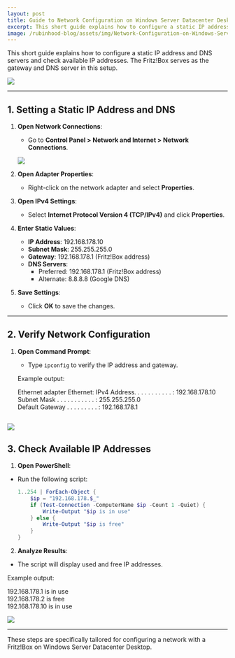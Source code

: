 ```yaml
---
layout: post
title: Guide to Network Configuration on Windows Server Datacenter Desktop
excerpt: This short guide explains how to configure a static IP address and DNS servers and check available IP addresses. The Fritz!Box serves as the gateway and DNS server in this setup.
image: /rubinhood-blog/assets/img/Network-Configuration-on-Windows-Server-Datacenter-Desktop/004.jpg
---
```


This short guide explains how to configure a static IP address and DNS servers and check available IP addresses. The Fritz!Box serves as the gateway and DNS server in this setup.

![](/rubinhood-blog/assets/img/Network-Configuration-on-Windows-Server-Datacenter-Desktop/004.jpg)

---

## 1. Setting a Static IP Address and DNS

1. **Open Network Connections**:
   - Go to **Control Panel > Network and Internet > Network Connections**.

   ![](/rubinhood-blog/assets/img/Network-Configuration-on-Windows-Server-Datacenter-Desktop/001.jpg)

2. **Open Adapter Properties**:
   - Right-click on the network adapter and select **Properties**.

3. **Open IPv4 Settings**:
   - Select **Internet Protocol Version 4 (TCP/IPv4)** and click **Properties**.

4. **Enter Static Values**:
   - **IP Address**: 192.168.178.10
   - **Subnet Mask**: 255.255.255.0
   - **Gateway**: 192.168.178.1 (Fritz!Box address)
   - **DNS Servers**:
     - Preferred: 192.168.178.1 (Fritz!Box address)
     - Alternate: 8.8.8.8 (Google DNS)

5. **Save Settings**:
   - Click **OK** to save the changes.

---

## 2. Verify Network Configuration

1. **Open Command Prompt**:
   - Type `ipconfig` to verify the IP address and gateway.

   Example output:

   Ethernet adapter Ethernet:
IPv4 Address. . . . . . . . . . . : 192.168.178.10  
Subnet Mask . . . . . . . . . . . : 255.255.255.0  
Default Gateway . . . . . . . . . : 192.168.178.1  

![](/rubinhood-blog/assets/img/Network-Configuration-on-Windows-Server-Datacenter-Desktop/002.jpg)
---

## 3. Check Available IP Addresses

1. **Open PowerShell**:
- Run the following script:
  ```powershell
  1..254 | ForEach-Object {
      $ip = "192.168.178.$_"
      if (Test-Connection -ComputerName $ip -Count 1 -Quiet) {
          Write-Output "$ip is in use"
      } else {
          Write-Output "$ip is free"
      }
  }
  ```

2. **Analyze Results**:
- The script will display used and free IP addresses.

Example output:

192.168.178.1 is in use  
192.168.178.2 is free  
192.168.178.10 is in use  

![](/rubinhood-blog/assets/img/Network-Configuration-on-Windows-Server-Datacenter-Desktop/003.jpg)

---

These steps are specifically tailored for configuring a network with a Fritz!Box on Windows Server Datacenter Desktop.